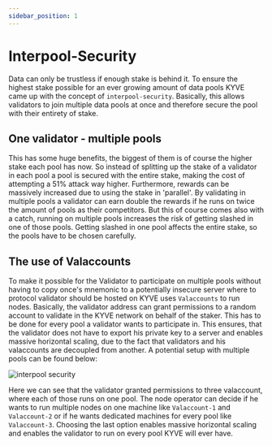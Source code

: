 ```yaml
---
sidebar_position: 1
---
```


# Interpool-Security

Data can only be trustless if enough stake is behind it. To ensure the highest stake possible for an
ever growing amount of data pools KYVE came up with the concept of `interpool-security`. Basically,
this allows validators to join multiple data pools at once and therefore secure the pool with their
entirety of stake.

## One validator - multiple pools

This has some huge benefits, the biggest of them is of course the higher stake
each pool has now. So instead of splitting up the stake of a validator in each pool a pool is secured with
the entire stake, making the cost of attempting a 51% attack way higher. Furthermore, rewards can be massively
increased due to using the stake in 'parallel'. By validating in multiple pools a validator can earn double
the rewards if he runs on twice the amount of pools as their competitors. But this of course comes also with a catch, running on multiple pools increases the risk of getting slashed in one of those pools. Getting slashed in one pool affects the entire stake, so the pools have to be chosen carefully.

## The use of Valaccounts

To make it possible for the Validator to participate on multiple pools without having to copy once's mnemonic to a
potentially insecure server where to protocol validator should be hosted on KYVE uses `Valaccounts` to run nodes. Basically,
the validator address can grant permissions to a random account to validate in the KYVE network on behalf of the staker.
This has to be done for every pool a validator wants to participate in. This ensures, that the validator does not have
to export his private key to a server and enables massive horizontal scaling, due to the fact that validators and his valaccounts are decoupled from another. A potential setup with multiple pools can be found below:

![interpool security](/img/interpool_security.png)

Here we can see that the validator granted permissions to three valaccount, where each of those runs on one pool. The node operator can decide if he wants to run multiple nodes on one machine like `Valaccount-1` and `Valaccount-2` or if he wants dedicated machines for every pool like `Valaccount-3`. Choosing the last option enables massive horizontal scaling and enables the validator to run on every pool KYVE will ever have.
